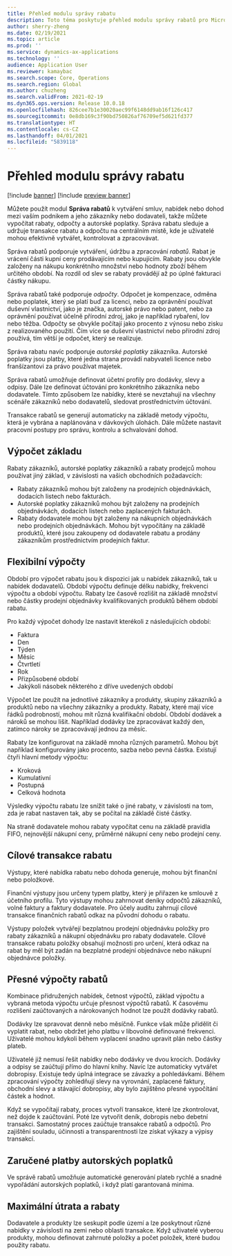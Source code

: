 ```yaml
---
title: Přehled modulu správy rabatu
description: Toto téma poskytuje přehled modulu správy rabatů pro Microsoft Dynamics 365 Supply Chain Management.
author: sherry-zheng
ms.date: 02/19/2021
ms.topic: article
ms.prod: ''
ms.service: dynamics-ax-applications
ms.technology: ''
audience: Application User
ms.reviewer: kamaybac
ms.search.scope: Core, Operations
ms.search.region: Global
ms.author: chuzheng
ms.search.validFrom: 2021-02-19
ms.dyn365.ops.version: Release 10.0.18
ms.openlocfilehash: 826cee7b1e30020aec99f6148dd9ab16f126c417
ms.sourcegitcommit: 0e8db169c3f90bd750826af76709ef5d621fd377
ms.translationtype: HT
ms.contentlocale: cs-CZ
ms.lasthandoff: 04/01/2021
ms.locfileid: "5839118"
---
```

# <a name="rebate-management-module-overview"></a>Přehled modulu správy rabatu

[!include [banner](../includes/banner.md)]
[!include [preview banner](../includes/preview-banner.md)]

Můžete použít modul **Správa rabatů** k vytváření smluv, nabídek nebo dohod mezi vaším podnikem a jeho zákazníky nebo dodavateli, takže můžete vypočítat rabaty, odpočty a autorské poplatky. Správa rabatu sleduje a udržuje transakce rabatu a odpočtu na centrálním místě, kde je uživatelé mohou efektivně vytvářet, kontrolovat a zpracovávat.

Správa rabatů podporuje vytváření, údržbu a zpracování *rabatů*. Rabat je vrácení části kupní ceny prodávajícím nebo kupujícím. Rabaty jsou obvykle založeny na nákupu konkrétního množství nebo hodnoty zboží během určitého období. Na rozdíl od slev se rabaty provádějí až po úplné fakturaci částky nákupu.

Správa rabatů také podporuje *odpočty*. Odpočet je kompenzace, odměna nebo poplatek, který se platí buď za licenci, nebo za oprávnění používat duševní vlastnictví, jako je značka, autorské právo nebo patent, nebo za oprávnění používat účelně přírodní zdroj, jako je například rybaření, lov nebo těžba. Odpočty se obvykle počítají jako procento z výnosu nebo zisku z realizovaného použití. Čím více se duševní vlastnictví nebo přírodní zdroj používá, tím větší je odpočet, který se realizuje.

Správa rabatu navíc podporuje *autorské poplatky* zákazníka. Autorské poplatky jsou platby, které jedna strana provádí nabyvateli licence nebo franšízantovi za právo používat majetek.

Správa rabatů umožňuje definovat účetní profily pro dodávky, slevy a odpisy. Dále lze definovat účtování pro konkrétního zákazníka nebo dodavatele. Tímto způsobem lze nabídky, které se nevztahují na všechny scénáře zákazníků nebo dodavatelů, sledovat prostřednictvím účtování.

Transakce rabatů se generují automaticky na základě metody výpočtu, která je vybrána a naplánována v dávkových úlohách. Dále můžete nastavit pracovní postupy pro správu, kontrolu a schvalování dohod.

## <a name="basis-calculation"></a>Výpočet základu

Rabaty zákazníků, autorské poplatky zákazníků a rabaty prodejců mohou používat jiný základ, v závislosti na vašich obchodních požadavcích:

- Rabaty zákazníků mohou být založeny na prodejních objednávkách, dodacích listech nebo fakturách.
- Autorské poplatky zákazníků mohou být založeny na prodejních objednávkách, dodacích listech nebo zaplacených fakturách.
- Rabaty dodavatele mohou být založeny na nákupních objednávkách nebo prodejních objednávkách. Mohou být vypočítány na základě produktů, které jsou zakoupeny od dodavatele rabatu a prodány zákazníkům prostřednictvím prodejních faktur.

## <a name="flexible-calculations"></a>Flexibilní výpočty

Období pro výpočet rabatu jsou k dispozici jak u nabídek zákazníků, tak u nabídek dodavatelů. Období výpočtu definuje délku nabídky, frekvenci výpočtu a období výpočtu. Rabaty lze časově rozlišit na základě množství nebo částky prodejní objednávky kvalifikovaných produktů během období rabatu.

Pro každý výpočet dohody lze nastavit kterékoli z následujících období:

- Faktura
- Den
- Týden
- Měsíc
- Čtvrtletí
- Rok
- Přizpůsobené období
- Jakýkoli násobek některého z dříve uvedených období

Výpočet lze použít na jednotlivé zákazníky a produkty, skupiny zákazníků a produktů nebo na všechny zákazníky a produkty. Rabaty, které mají více řádků podrobností, mohou mít různá kvalifikační období. Období dodávek a nároků se mohou lišit. Například dodávky lze zpracovávat každý den, zatímco nároky se zpracovávají jednou za měsíc.

Rabaty lze konfigurovat na základě mnoha různých parametrů. Mohou být například konfigurovány jako procento, sazba nebo pevná částka. Existují čtyři hlavní metody výpočtu:

- Kroková
- Kumulativní
- Postupná
- Celková hodnota

Výsledky výpočtu rabatu lze snížit také o jiné rabaty, v závislosti na tom, zda je rabat nastaven tak, aby se počítal na základě čisté částky.

Na straně dodavatele mohou rabaty vypočítat cenu na základě pravidla FIFO, nejnovější nákupní ceny, průměrné nákupní ceny nebo prodejní ceny.

## <a name="rebate-target-transactions"></a>Cílové transakce rabatu

Výstupy, které nabídka rabatu nebo dohoda generuje, mohou být finanční nebo položkové.

Finanční výstupy jsou určeny typem platby, který je přiřazen ke smlouvě z účetního profilu. Tyto výstupy mohou zahrnovat deníky odpočtů zákazníků, volné faktury a faktury dodavatele. Pro účely auditu zahrnují cílové transakce finančních rabatů odkaz na původní dohodu o rabatu.

Výstupy položek vytvářejí bezplatnou prodejní objednávku položky pro rabaty zákazníků a nákupní objednávku pro rabaty dodavatele. Cílové transakce rabatu položky obsahují možnosti pro určení, která odkaz na rabat by měl být zadán na bezplatné prodejní objednávce nebo nákupní objednávce položky.

## <a name="accurate-rebate-calculations"></a>Přesné výpočty rabatů

Kombinace přidružených nabídek, četnost výpočtů, základ výpočtu a vybraná metoda výpočtu určuje přesnost výpočtů rabatů. K časovému rozlišení zaúčtovaných a nárokovaných hodnot lze použít dodávky rabatů.

Dodávky lze spravovat denně nebo měsíčně. Funkce však může přidělit či vyplatit rabat, nebo obdržet jeho platbu v libovolné definované frekvenci. Uživatelé mohou kdykoli během vyplacení snadno upravit plán nebo částky plateb.

Uživatelé již nemusí řešit nabídky nebo dodávky ve dvou krocích. Dodávky a odpisy se zaúčtují přímo do hlavní knihy. Navíc lze automaticky vytvářet dobropisy. Existuje tedy úplná integrace se závazky a pohledávkami. Během zpracování výpočty zohledňují slevy na vyrovnání, zaplacené faktury, obchodní slevy a stávající dobropisy, aby bylo zajištěno přesné vypočítání částek a hodnot.

Když se vypočítají rabaty, proces vytvoří transakce, které lze zkontrolovat, než dojde k zaúčtování. Poté lze vytvořit deník, dobropis nebo debetní transakci. Samostatný proces zaúčtuje transakce rabatů a odpočtů. Pro zajištění souladu, účinnosti a transparentnosti lze získat výkazy a výpisy transakcí.

## <a name="guaranteed-royalty-payments"></a>Zaručené platby autorských poplatků

Ve správě rabatů umožňuje automatické generování plateb rychlé a snadné vypořádání autorských poplatků, i když platí garantovaná minima. 

## <a name="maximizing-spend-versus-rebates"></a>Maximální útrata a rabaty

Dodavatele a produkty lze seskupit podle území a lze poskytnout různé nabídky v závislosti na zemi nebo oblasti transakce. Když uživatelé vyberou produkty, mohou definovat zahrnuté položky a počet položek, které budou použity rabatu.

